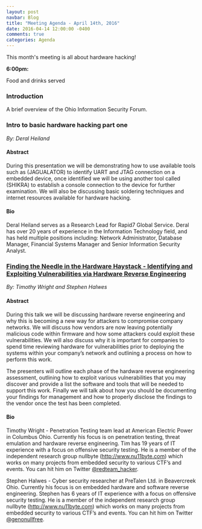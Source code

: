 ```yaml
---
layout: post
navbar: Blog
title: "Meeting Agenda - April 14th, 2016"
date: 2016-04-14 12:00:00 -0400
comments: true
categories: Agenda
---
```


This month's meeting is all about hardware hacking!

**6:00pm:**

Food and drinks served

### Introduction

A brief overview of the Ohio Information Security Forum.

### **Intro to basic hardware hacking part one**
_By: Deral Heiland_

#### Abstract

During this presentation we will be demonstrating how to use available tools
such as (JAGUALATOR) to identify UART and JTAG connection on a embedded device,
once identified  we will be using another tool called (SHIKRA) to establish a
console connection to the device for further examination. We will also be
discussing basic soldering techniques and internet resources available for
hardware hacking.

#### Bio

Deral Heiland serves as a Research Lead for Rapid7 Global Service. Deral has
over 20 years of experience in the Information Technology field, and has held
multiple positions including: Network Administrator, Database Manager, Financial
Systems Manager and Senior Information Security Analyst.

### **[Finding the Needle in the Hardware Haystack - Identifying and Exploiting Vulnerabilities via Hardware Reverse Engineering](/files/FindingTheNeedleInTheHardwareHaystack.pdf)**
_By: Timothy Wright and Stephen Halwes_

#### Abstract

During this talk we will be discussing hardware reverse engineering and why this
is becoming a new way for attackers to compromise company networks. We will
discuss how vendors are now leaving potentially malicious code within firmware
and how some attackers could exploit these vulnerabilities. We will also discuss
why it is important for companies to spend time reviewing hardware for
vulnerabilities prior to deploying the systems within your company’s network and
outlining a process on how to perform this work.

The presenters will outline each phase of the hardware reverse engineering
assessment, outlining how to exploit various vulnerabilities that you may
discover and provide a list the software and tools that will be needed to
support this work. Finally we will talk about how you should be documenting your
findings for management and how to properly disclose the findings to the vendor
once the test has been completed.

#### Bio

Timothy Wright - Penetration Testing team lead at American Electric Power in
Columbus Ohio. Currently his focus is on penetration testing, threat emulation
and hardware reverse engineering. Tim has 19 years of IT experience with a focus
on offensive security testing. He is a member of the independent research group
nullbyte (http://www.nu11byte.com) which works on many projects from embedded
security to various CTF’s and events. You can hit him on Twitter
[@redteam_hacker](https://twitter.com/redteam_hacker).

Stephen Halwes - Cyber security researcher at PreTalen Ltd. in Beavercreek Ohio.
Currently his focus is on embedded hardware and software reverse engineering.
Stephen has 6 years of IT experience with a focus on offensive security testing.
He is a member of the independent research group nullbyte
(http://www.nu11byte.com) which works on many projects from embedded security to
various CTF’s and events. You can hit him on Twitter
[@genonullfree](https://twitter.com/genonullfree).
